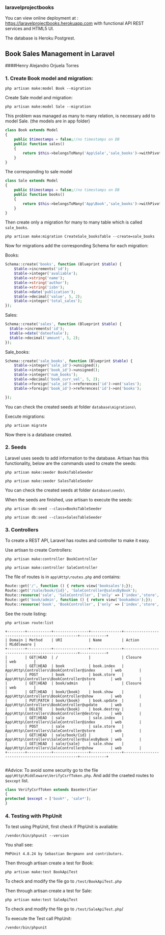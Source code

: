 ### laravelprojectbooks
You can view online deployment at : https://laravelprojectbooks.herokuapp.com
with functional API REST services and HTML5 UI.

The database is Heroku Postgrest.

## Book Sales Management in Laravel
####Henry Alejandro Orjuela Torres

### 1. Create Book model and migration:

  `php artisan make:model Book --migration`

  Create  Sale model and migration:

  `php artisan make:model Sale --migration`

  This problem was managed as many to many relation,  is necessary add to model Sale.
  (the models are in app folder)
  ```php
  class Book extends Model
  {
      public $timestamps = false;//no timestamps on DB
      public function sales()
      {
          return $this->belongsToMany('App\Sale','sale_books')->withPivot('num_books','book_curr_val');
      }
  }
  ```
  The corresponding  to sale model
  ```php
  class Sale extends Model
  {
      public $timestamps = false;//no timestamps on DB
      public function books()
      {
          return $this->belongsToMany('App\Book','sale_books')->withPivot('num_books','book_curr_val');
      }
  }
  ```
  Then create only a migration for many to many table which is called `sale_books`.

  `php artisan make:migration CreateSale_booksTable --create=sale_books`


  Now for migrations add the corresponding Schema for each migration:

  Books:
  ```php
  Schema::create('books', function (Blueprint $table) {
      $table->increments('id');
      $table->integer('avaliable');
      $table->string('name');
      $table->string('author');
      $table->string('isbn');
      $table->date('publication');
      $table->decimal('value', 5, 2);
      $table->integer('total_sales');
  });
  ```
  Sales:

  ```php
  Schema::create('sales', function (Blueprint $table) {
    $table->increments('id');
    $table->date('dateofsale');
    $table->decimal('amount', 5, 2);
  });
  ```
  Sale_books:

  ```php
  Schema::create('sale_books', function (Blueprint $table) {
      $table->integer('sale_id')->unsigned();
      $table->integer('book_id')->unsigned();
      $table->integer('num_books');
      $table->decimal('book_curr_val', 5, 2);
      $table->foreign('sale_id')->references('id')->on('sales');
      $table->foreign('book_id')->references('id')->on('books');

  });
  ```
  You can check the created seeds at folder `database\migrations\`

  Execute migrations:

  `php artisan migrate`

  Now there is a database created.
### 2. Seeds
  Laravel uses seeds to add information to the database. Artisan has this functionality, below are the commands used to create the seeds:

  `php artisan make:seeder BooksTableSeeder`

  `php artisan make:seeder SalesTableSeeder`

  You can check the created seeds at folder `database\seeds\`

  When the seeds are finished, use artisan to execute the seeds:

  `php artisan db:seed --class=BooksTableSeeder`

  `php artisan db:seed --class=SalesTableSeeder`


### 3. Controllers

  To create a REST API, Laravel has routes and controller to make it easy.

  Use artisan to create Controllers:

  `php artisan make:controller BookController`
  
  `php artisan make:controller SaleController`


  The file of routes is in  `app\Http\routes.php` and contains:
  ```php
  Route::get('/', function () { return view('booksales');});
  Route::get('/sale/book/{id}', 'SaleController@salesByBook');
  Route::resource('sale', 'SaleController', ['only' => ['index','store','show']]);
  Route::get('book/admin', function () { return view('bookadmin');});
  Route::resource('book', 'BookController', ['only' => ['index','store','show','update','destroy']]);
  ```


  See the route listing:

  `php artisan route:list`

  ```
  +--------+-----------+----------------+--------------+-------------------------------------------------+------------+
  | Domain | Method    | URI            | Name         | Action                                          | Middleware |
  +--------+-----------+----------------+--------------+-------------------------------------------------+------------+
  |        | GET|HEAD  | /              |              | Closure                                         | web        |
  |        | GET|HEAD  | book           | book.index   | App\Http\Controllers\BookController@index       | web        |
  |        | POST      | book           | book.store   | App\Http\Controllers\BookController@store       | web        |
  |        | GET|HEAD  | book/admin     |              | Closure                                         | web        |
  |        | GET|HEAD  | book/{book}    | book.show    | App\Http\Controllers\BookController@show        | web        |
  |        | PUT|PATCH | book/{book}    | book.update  | App\Http\Controllers\BookController@update      | web        |
  |        | DELETE    | book/{book}    | book.destroy | App\Http\Controllers\BookController@destroy     | web        |
  |        | GET|HEAD  | sale           | sale.index   | App\Http\Controllers\SaleController@index       | web        |
  |        | POST      | sale           | sale.store   | App\Http\Controllers\SaleController@store       | web        |
  |        | GET|HEAD  | sale/book/{id} |              | App\Http\Controllers\SaleController@salesByBook | web        |
  |        | GET|HEAD  | sale/{sale}    | sale.show    | App\Http\Controllers\SaleController@show        | web        |
  +--------+-----------+----------------+--------------+-------------------------------------------------+------------+


  ```

  #Advice:
  To avoid some security go to the file `app\Http\Middleware\VerifyCsrfToken.php`. And add the craeted routes to `$except` list.

  ```php
  class VerifyCsrfToken extends BaseVerifier
  {
  protected $except = ['book*', 'sale*'];
  }
  ```
### 4. Testing with PhpUnit

  To test using PhpUnit, first check if PhpUnit is avaliable:

  `/vendor/bin/phpunit --version`

  You shall see:

  `PHPUnit 4.8.24 by Sebastian Bergmann and contributors.`

  Then through artisan create a test for Book:

  `php artisan make:test BookApiTest`

  To check and modify the file go to `/test/BookApiTest.php`

  Then through artisan create a test for Sale:

  `php artisan make:test SaleApiTest`

  To check and modify the file go to `/test/SaleApiTest.php`/

  To execute the Test call PhpUnit:

  `/vendor/bin/phpunit`
